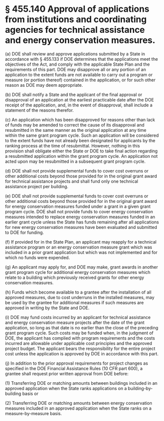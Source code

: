# § 455.140   Approval of applications from institutions and coordinating agencies for technical assistance and energy conservation measures.

(a) DOE shall review and approve applications submitted by a State in accordance with § 455.133 if DOE determines that the applications meet the objectives of the Act, and comply with the applicable State Plan and the requirements of this part. DOE may disapprove all or any portion of an application to the extent funds are not available to carry out a program or measure (or portion thereof) contained in the application, or for such other reason as DOE may deem appropriate. 


(b) DOE shall notify a State and the applicant of the final approval or disapproval of an application at the earliest practicable date after the DOE receipt of the application, and, in the event of disapproval, shall include a statement of the reasons therefor. 


(c) An application which has been disapproved for reasons other than lack of funds may be amended to correct the cause of its disapproval and resubmitted in the same manner as the original application at any time within the same grant program cycle. Such an application will be considered to the extent funds have not already been designated for applicants by the ranking process at the time of resubmittal. However, nothing in this provision shall obligate either the State or DOE to take final action regarding a resubmitted application within the grant program cycle. An application not acted upon may be resubmitted in a subsequent grant program cycle. 


(d) DOE shall not provide supplemental funds to cover cost overruns or other additional costs beyond those provided for in the original grant award for technical assistance projects and shall fund only one technical assistance project per building. 


(e) DOE shall not provide supplemental funds to cover cost overruns or other additional costs beyond those provided for in the original grant award for energy conservation measures funded under a grant in a given grant program cycle. DOE shall not provide funds to cover energy conservation measures intended to replace energy conservation measures funded in an earlier grant cycle unless the State has funds remaining after all applications for new energy conservation measures have been evaluated and submitted to DOE for funding. 


(f) If provided for in the State Plan, an applicant may reapply for a technical assistance program or an energy conservation measure grant which was included in a prior grant application but which was not implemented and for which no funds were expended. 


(g) An applicant may apply for, and DOE may make, grant awards in another grant program cycle for additional energy conservation measures which relate to a building which previously received grants for other energy conservation measures. 


(h) Funds which become available to a grantee after the installation of all approved measures, due to cost underruns in the installed measures, may be used by the grantee for additional measures if such measures are approved in writing by the State and DOE.


(i) DOE may fund costs incurred by an applicant for technical assistance and energy conservation measure projects after the date of the grant application, so long as that date is no earlier than the close of the preceding grant program cycle. Such costs may be funded when, in the judgment of DOE, the applicant has complied with program requirements and the costs incurred are allowable under applicable cost principles and the approved project budget. The applicant bears the responsibility for the entire project cost unless the application is approved by DOE in accordance with this part. 


(j) In addition to the prior approval requirements for project changes as specified in the DOE Financial Assistance Rules (10 CFR part 600), a grantee shall request prior written approval from DOE before: 


(1) Transferring DOE or matching amounts between buildings included in an approved application when the State ranks applications on a building-by-building basis or 


(2) Transferring DOE or matching amounts between energy conservation measures included in an approved application when the State ranks on a measure-by-measure basis. 




